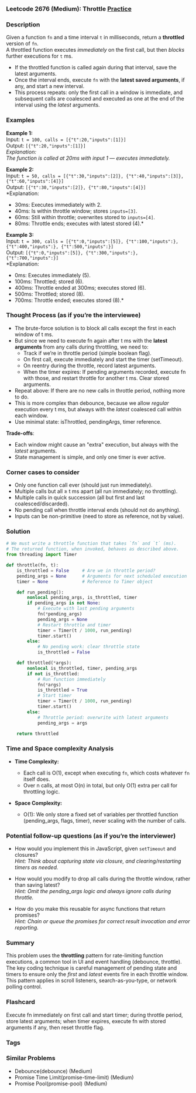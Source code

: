 ### Leetcode 2676 (Medium): Throttle [Practice](https://leetcode.com/problems/throttle)

### Description  
Given a function `fn` and a time interval `t` in milliseconds, return a **throttled** version of `fn`.  
A throttled function executes *immediately* on the first call, but then *blocks* further executions for `t` ms.  
- If the throttled function is called again during that interval, save the latest arguments.  
- Once the interval ends, execute `fn` with the **latest saved arguments**, if any, and start a new interval.  
- This process repeats: only the first call in a window is immediate, and subsequent calls are coalesced and executed as one at the end of the interval using the *latest* arguments.

### Examples  

**Example 1:**  
Input: `t = 100, calls = [{"t":20,"inputs":[1]}]`  
Output: `[{"t":20,"inputs":[1]}]`  
*Explanation:  
The function is called at 20ms with input 1 — executes immediately.*

**Example 2:**  
Input: `t = 50, calls = [{"t":30,"inputs":[2]}, {"t":40,"inputs":[3]}, {"t":60,"inputs":[4]}]`  
Output: `[{"t":30,"inputs":[2]}, {"t":80,"inputs":[4]}]`  
*Explanation:  
- 30ms: Executes immediately with 2.  
- 40ms: Is within throttle window; stores `inputs=[3]`.  
- 60ms: Still within throttle; overwrites stored to `inputs=[4]`.  
- 80ms: Throttle ends; executes with latest stored (4).*

**Example 3:**  
Input: `t = 300, calls = [{"t":0,"inputs":[5]}, {"t":100,"inputs":}, {"t":400,"inputs":}, {"t":500,"inputs":}]`  
Output: `[{"t":0,"inputs":[5]}, {"t":300,"inputs":}, {"t":700,"inputs":}]`  
*Explanation:  
- 0ms: Executes immediately (5).  
- 100ms: Throttled; stored (6).  
- 400ms: Throttle ended at 300ms; executes stored (6).  
- 500ms: Throttled; stored (8).  
- 700ms: Throttle ended; executes stored (8).*

### Thought Process (as if you’re the interviewee)  
- The brute-force solution is to block all calls except the first in each window of t ms.  
- But since we need to execute fn again after t ms with the **latest arguments** from any calls during throttling, we need to:
  - Track if we’re in throttle period (simple boolean flag).
  - On first call, execute immediately and start the timer (setTimeout).
  - On reentry during the throttle, record latest arguments.
  - When the timer expires: If pending arguments recorded, execute fn with those, and restart throttle for another t ms. Clear stored arguments.
- Repeat above: If there are no new calls in throttle period, nothing more to do.
- This is more complex than debounce, because we allow *regular* execution every t ms, but always with the *latest* coalesced call within each window.
- Use minimal state: isThrottled, pendingArgs, timer reference.

**Trade-offs**:
- Each window might cause an "extra" execution, but always with the *latest* arguments.
- State management is simple, and only one timer is ever active.

### Corner cases to consider  
- Only one function call ever (should just run immediately).
- Multiple calls but all ≥ t ms apart (all run immediately; no throttling).
- Multiple calls in quick succession (all but first and last coalesced/discarded).
- No pending call when throttle interval ends (should not do anything).
- Inputs can be non-primitive (need to store as reference, not by value).

### Solution

```python
# We must write a throttle function that takes `fn` and `t` (ms).
# The returned function, when invoked, behaves as described above.
from threading import Timer

def throttle(fn, t):
    is_throttled = False     # Are we in throttle period?
    pending_args = None      # Arguments for next scheduled execution
    timer = None             # Reference to Timer object

    def run_pending():
        nonlocal pending_args, is_throttled, timer
        if pending_args is not None:
            # Execute with last pending arguments
            fn(*pending_args)
            pending_args = None
            # Restart throttle and timer
            timer = Timer(t / 1000, run_pending)
            timer.start()
        else:
            # No pending work: clear throttle state
            is_throttled = False

    def throttled(*args):
        nonlocal is_throttled, timer, pending_args
        if not is_throttled:
            # Run function immediately
            fn(*args)
            is_throttled = True
            # Start timer
            timer = Timer(t / 1000, run_pending)
            timer.start()
        else:
            # Throttle period: overwrite with latest arguments
            pending_args = args

    return throttled
```

### Time and Space complexity Analysis  

- **Time Complexity:**  
  - Each call is O(1), except when executing `fn`, which costs whatever `fn` itself does.
  - Over n calls, at most O(n) in total, but only O(1) extra per call for throttling logic.

- **Space Complexity:**  
  - O(1): We only store a fixed set of variables per throttled function (pending_args, flags, timer), never scaling with the number of calls.

### Potential follow-up questions (as if you’re the interviewer)  

- How would you implement this in JavaScript, given `setTimeout` and closures?  
  *Hint: Think about capturing state via closure, and clearing/restarting timers as needed.*

- How would you modify to drop all calls during the throttle window, rather than saving latest?  
  *Hint: Omit the pending_args logic and always ignore calls during throttle.*

- How do you make this reusable for async functions that return promises?  
  *Hint: Chain or queue the promises for correct result invocation and error reporting.*

### Summary
This problem uses the **throttling** pattern for rate-limiting function executions, a common tool in UI and event handling (debounce, throttle). The key coding technique is careful management of pending state and timers to ensure only the *first* and *latest* events fire in each throttle window. This pattern applies in scroll listeners, search-as-you-type, or network polling control.


### Flashcard
Execute fn immediately on first call and start timer; during throttle period, store latest arguments; when timer expires, execute fn with stored arguments if any, then reset throttle flag.

### Tags

### Similar Problems
- Debounce(debounce) (Medium)
- Promise Time Limit(promise-time-limit) (Medium)
- Promise Pool(promise-pool) (Medium)